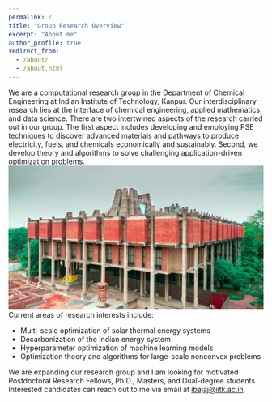 ```yaml
---
permalink: /
title: "Group Research Overview"
excerpt: "About me"
author_profile: true
redirect_from: 
  - /about/
  - /about.html
---
```



We are a computational research group in the Department of Chemical Engineering at Indian Institute of Technology, Kanpur. Our interdisciplinary research lies at the interface of chemical engineering, applied mathematics, and data science. There are two intertwined aspects of the research carried out in our group. The first aspect includes developing and employing PSE techniques to discover advanced materials and pathways to produce electricity, fuels, and chemicals economically and sustainably. Second, we develop theory and algorithms to solve challenging application-driven optimization problems.
<br/><img src='/iitk-img.jpg'>
Current areas of research interests include:
* Multi-scale optimization of solar thermal energy systems
* Decarbonization of the Indian energy system
* Hyperparameter optimization of machine learning models
* Optimization theory and algorithms for large-scale nonconvex problems 

We are expanding our research group and I am looking for motivated Postdoctoral Research Fellows, Ph.D., Masters, and Dual-degree students. Interested candidates can reach out to me via email at ibajaj@iitk.ac.in.  

